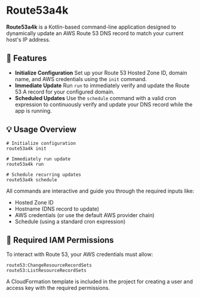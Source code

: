 # Route53a4k

**Route53a4k** is a Kotlin-based command-line application designed to dynamically update an AWS Route 53 DNS record to
match your current host's IP address.

## 🔧 Features

- **Initialize Configuration**
  Set up your Route 53 Hosted Zone ID, domain name, and AWS credentials using the `init` command.
- **Immediate Update**
  Run `run` to immediately verify and update the Route 53 A record for your configured domain.
- **Scheduled Updates**
  Use the `schedule` command with a valid cron expression to continuously verify and update your DNS record while the
  app is running.

## 💡 Usage Overview

```
# Initialize configuration
route53a4k init

# Immediately run update
route53a4k run

# Schedule recurring updates
route53a4k schedule
```

All commands are interactive and guide you through the required inputs like:

- Hosted Zone ID
- Hostname (DNS record to update)
- AWS credentials (or use the default AWS provider chain)
- Schedule (using a standard cron expression)

## 🔐 Required IAM Permissions

To interact with Route 53, your AWS credentials must allow:

```
route53:ChangeResourceRecordSets
route53:ListResourceRecordSets
```

A CloudFormation template is included in the project for creating a user and access key with the required permissions.
